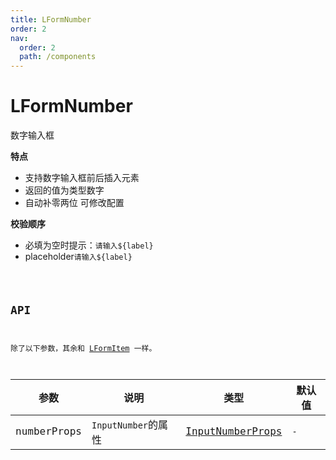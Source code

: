 ```yaml
---
title: LFormNumber
order: 2
nav:
  order: 2
  path: /components
---
```


# LFormNumber

数字输入框

**特点**

- 支持数字输入框前后插入元素
- 返回的值为类型数字
- 自动补零两位 可修改配置

**校验顺序**

- 必填为空时提示：`请输入${label}`
- placeholder`请输入${label}`

<code src='./demos/Demo1.tsx'>

## API

除了以下参数，其余和 [LFormItem](/components/form-item#api) 一样。

| 参数 | 说明 | 类型 | 默认值 |
| --- | --- | --- | --- |
| numberProps | `InputNumber`的属性 | [InputNumberProps](https://4x.ant.design/components/input-number-cn/#API) | `-` |
